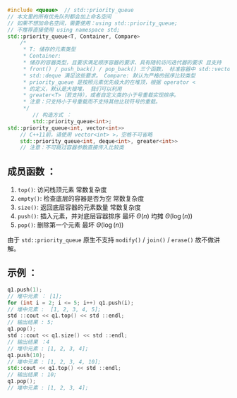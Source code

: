 ```cpp
#include <queue>  // std::priority_queue
// 本文里的所有优先队列都会加上命名空间
// 如果不想加命名空间，需要使用：using std::priority_queue;
// 不推荐直接使用 using namespace std;
std::priority_queue<T, Container, Compare>
    /*
     * T: 储存的元素类型
     * Container:
     * 储存的容器类型，且要求满足顺序容器的要求、具有随机访问迭代器的要求 且支持
     * front() / push_back() / pop_back() 三个函数， 标准容器中 std::vector /
     * std::deque 满足这些要求。 Compare: 默认为严格的弱序比较类型
     * priority_queue 是按照元素优先级大的在堆顶，根据 operator <
     * 的定义，默认是大根堆， 我们可以利用
     * greater<T>（若支持），或者自定义类的小于号重载实现排序。
     * 注意：只支持小于号重载而不支持其他比较符号的重载。
     */
        // 构造方式 ：
        std::priority_queue<int>;
std::priority_queue<int, vector<int>>
    // C++11前，请使用 vector<int> >，空格不可省略
    std::priority_queue<int, deque<int>, greater<int>>
    // 注意：不可跳过容器参数直接传入比较类
```

## 成员函数 ：

1. `top()`: 访问栈顶元素 常数复杂度
2. `empty()`: 检查底层的容器是否为空 常数复杂度
3. `size()`: 返回底层容器的元素数量 常数复杂度
4. `push()`: 插入元素，并对底层容器排序 最坏 $\Theta(n)$ 均摊 $\Theta(\log(n))$
5. `pop()`: 删除第一个元素 最坏 $\Theta(\log(n))$

由于 `std::priority_queue` 原生不支持 `modify()` / `join()` / `erase()` 故不做讲解。

## 示例 ：

```cpp
q1.push(1);
// 堆中元素 ： [1];
for (int i = 2; i <= 5; i++) q1.push(i);
// 堆中元素 :  [1, 2, 3, 4, 5];
std ::cout << q1.top() << std ::endl;
// 输出结果 : 5;
q1.pop();
std ::cout << q1.size() << std ::endl;
// 输出结果 ：4
// 堆中元素 : [1, 2, 3, 4];
q1.push(10);
// 堆中元素 : [1, 2, 3, 4, 10];
std::cout << q1.top() << std ::endl;
// 输出结果 : 10;
q1.pop();
// 堆中元素 : [1, 2, 3, 4];
```
